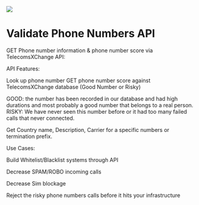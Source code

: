 ![](https://user-images.githubusercontent.com/26701933/54167718-c5161f80-4473-11e9-82cc-f6ff64227d8e.png)


# Validate Phone Numbers API

GET Phone number information & phone number score via TelecomsXChange API:

API Features:

Look up phone number 
GET phone number score against TelecomsXChange database (Good Number or Risky)


GOOD: the number has been recorded in our database and had high durations and most probably a good number that belongs to a real person.
RISKY: We have never seen this number before or it had too many failed calls that never connected.

Get Country name, Description, Carrier for a specific numbers or termination prefix.

Use Cases:

Build Whitelist/Blacklist systems through API

Decrease SPAM/ROBO incoming calls

Decrease Sim blockage 

Reject the risky phone numbers calls before it hits your infrastructure

